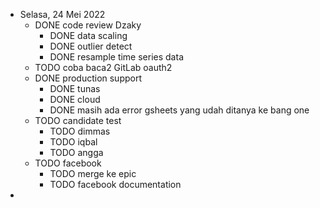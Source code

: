 - Selasa, 24 Mei 2022
	- DONE code review Dzaky
		- DONE data scaling
		- DONE outlier detect
		- DONE resample time series data
	- TODO coba baca2 GitLab oauth2
	- DONE production support
		- DONE tunas
		- DONE cloud
		- DONE masih ada error gsheets yang udah ditanya ke bang one
	- TODO candidate test
		- TODO dimmas
		- TODO iqbal
		- TODO angga
	- TODO facebook
		- TODO merge ke epic
		- TODO facebook documentation
-